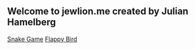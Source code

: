 ## Welcome to jewlion.me created by Julian Hamelberg

[Snake Game](jewlion.me/snakegame)
[Flappy Bird](jewlion.me/flappybird)

